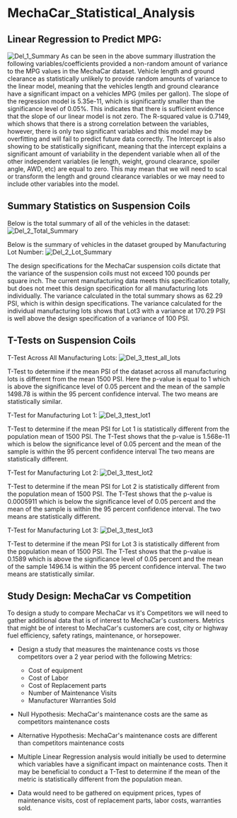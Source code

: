 # MechaCar_Statistical_Analysis

## Linear Regression to Predict MPG:
![Del_1_Summary](https://user-images.githubusercontent.com/103215123/183300234-945cd12a-b5e2-4643-b1c2-7395f68d74ab.png)
As can be seen in the above summary illustration the following variables/coefficients provided a non-random amount of variance to the MPG values in the MechaCar dataset. Vehicle length and ground clearance as statistically unlikely to provide random amounts of variance to the linear model, meaning that the vehicles length and ground clearance have a significant impact on a vehicles MPG (miles per gallon).  The slope of the regression model is 5.35e-11, which is significantly smaller than the significance level of 0.05%. This indicates that there is sufficient evidence that the slope of our linear model is not zero.  The R-squared value is 0.7149, which shows that there is a strong correlation between the variables, however, there is only two significant variables and this model may be overfitting and will fail to predict future data correctly.  The Intercept is also showing to be statistically significant, meaning that the intercept explains a significant amount of variability in the dependent variable when all of the other independent variables (ie length, weight, ground clearance, spoiler angle, AWD, etc) are equal to zero.  This may mean that we will need to scal or transform the length and ground clearance variables or we may need to include other variables into the model. 

## Summary Statistics on Suspension Coils
Below is the total summary of all of the vehicles in the dataset: 
![Del_2_Total_Summary](https://user-images.githubusercontent.com/103215123/183304726-b4b4c53a-173d-44b6-9516-70fc6ebd51d8.png)

Below is the summary of vehicles in the dataset grouped by Manufacturing Lot Number: 
![Del_2_Lot_Summary](https://user-images.githubusercontent.com/103215123/183304890-00f61262-c101-4fe9-b0f3-a3fa9561e918.png)

The design specifications for the MechaCar suspension coils dictate that the variance of the suspension coils must not exceed 100 pounds per square inch.  The current manufacturing data meets this specification totally, but does not meet this design specification for all manufacturing lots individually.  The variance calculated in the total summary shows as 62.29 PSI, which is within design specifications.  The variance calculated for the individual manufacturing lots shows that Lot3 with a variance at 170.29 PSI is well above the design specification of a variance of 100 PSI.  

## T-Tests on Suspension Coils 

T-Test Across All Manufacturing Lots:
![Del_3_ttest_all_lots](https://user-images.githubusercontent.com/103215123/183308138-07bc1abd-d06e-476d-b2e1-588b4ca4abb6.png)

T-Test to determine if the mean PSI of the dataset across all manufacturing lots is different from the mean 1500 PSI. Here the p-value is equal to 1 which is above the significance level of 0.05 percent and the mean of the sample 1498.78 is within the 95 percent confidence interval. The two means are statistically similar. 

T-Test for Manufacturing Lot 1:
![Del_3_ttest_lot1](https://user-images.githubusercontent.com/103215123/183308694-cbfc66a9-5bfc-4500-99b6-799577bd5d66.png)

T-Test to determine if the mean PSI for Lot 1 is statistically different from the population mean of 1500 PSI.  The T-Test shows that the p-value is 1.568e-11 which is below the significance level of 0.05 percent and the mean of the sample is within the 95 percent confidence interval The two means are statistically different. 

T-Test for Manufacturing Lot 2: 
![Del_3_ttest_lot2](https://user-images.githubusercontent.com/103215123/183308800-eff0b8c3-2bd9-4d06-8c51-2a3e7ce01f73.png)

T-Test to determine if the mean PSI for Lot 2 is statistically different from the population mean of 1500 PSI. The T-Test shows that the p-value is 0.0005911 which is below the significance level of 0.05 percent and the mean of the sample is within the 95 percent confidence interval.  The two means are statistically different. 

T-Test for Manufacturing Lot 3: 
![Del_3_ttest_lot3](https://user-images.githubusercontent.com/103215123/183308885-140c1180-d90d-45f6-9755-99bac02e6b54.png)

T-Test to determine if the mean PSI for Lot 3 is statistically different from the population mean of 1500 PSI.  The T-Test shows that the p-value is 0.1589 which is above the significance level of 0.05 percent and the mean of the sample 1496.14 is within the 95 percent confidence interval. The two means are statistically similar.

## Study Design: MechaCar vs Competition

To design a study to compare MechaCar vs it's Competitors we will need to gather additional data that is of interest to MechaCar's customers. Metrics that might be of interest to MechaCar's customers are cost, city or highway fuel efficiency, safety ratings, maintenance, or horsepower.  
- Design a study that measures the maintenance costs vs those competitors over a 2 year period with the following Metrics:
  - Cost of equipment
  - Cost of Labor 
  - Cost of Replacement parts 
  - Number of Maintenance Visits 
  - Manufacturer Warranties Sold

-  Null Hypothesis: MechaCar's maintenance costs are the same as competitors maintenance costs 
-  Alternative Hypothesis: MechaCar's maintenance costs are different than competitors maintenance costs 

-  Multiple Linear Regression analysis would initially be used to determine which variables have a significant impact on maintenance costs. Then it may be beneficial to conduct a T-Test to determine if the mean of the metric is statistically different from the population mean. 
-  Data would need to be gathered on equipment prices, types of maintenance visits, cost of replacement parts, labor costs, warranties sold. 
    







